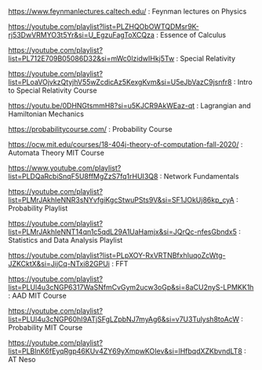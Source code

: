 https://www.feynmanlectures.caltech.edu/ :  Feynman lectures on Physics

https://youtube.com/playlist?list=PLZHQObOWTQDMsr9K-rj53DwVRMYO3t5Yr&si=U_EgzuFagToXCQza :  Essence of Calculus

https://youtube.com/playlist?list=PL712E709B05086D32&si=mWc0lzidwIHkj5Tw : Special Relativity

https://youtube.com/playlist?list=PLoaVOjvkzQtyjhV55wZcdicAz5KexgKvm&si=U5eJbVazC9jsnfr8 : Intro to Special Relativity Course

https://youtu.be/0DHNGtsmmH8?si=u5KJCR9AkWEaz-qt : Lagrangian and Hamiltonian Mechanics

https://probabilitycourse.com/ : Probability Course

https://ocw.mit.edu/courses/18-404j-theory-of-computation-fall-2020/ : Automata Theory MIT Course

https://www.youtube.com/playlist?list=PLDQaRcbiSnqF5U8ffMgZzS7fq1rHUI3Q8 : Network Fundamentals

https://youtube.com/playlist?list=PLMrJAkhIeNNR3sNYvfgiKgcStwuPSts9V&si=SF1JOkUj86kp_cyA : Probability Playlist

https://youtube.com/playlist?list=PLMrJAkhIeNNT14qn1c5qdL29A1UaHamjx&si=JQrQc-nfesGbndx5 : Statistics and Data Analysis Playlist

https://youtube.com/playlist?list=PLpXOY-RxVRTNBfxhIuqoZcWtg-JZKCktX&si=JijCq-NTxi82GPUi : FFT

https://youtube.com/playlist?list=PLUl4u3cNGP6317WaSNfmCvGym2ucw3oGp&si=8aCU2nyS-LPMKK1h : AAD MIT Course 

https://youtube.com/playlist?list=PLUl4u3cNGP60hI9ATjSFgLZpbNJ7myAg6&si=v7U3Tulysh8toAcW : Probability MIT Course 

https://youtube.com/playlist?list=PLBlnK6fEyqRgp46KUv4ZY69yXmpwKOIev&si=lHfbqdXZKbvndLT8 : AT Neso